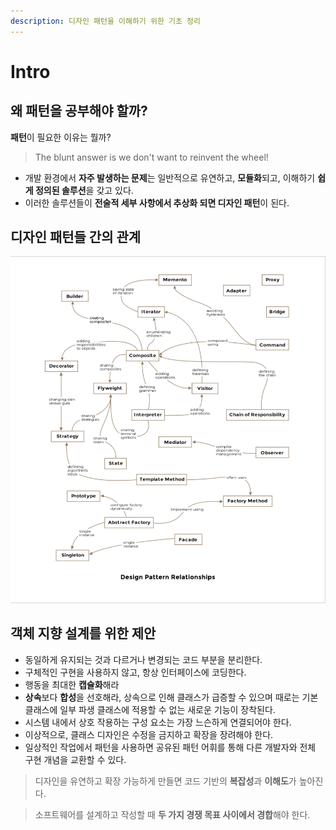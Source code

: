```yaml
---
description: 디자인 패턴을 이해하기 위한 기초 정리
---
```


# Intro

## 왜 패턴을 공부해야 할까?

**패턴**이 필요한 이유는 뭘까?

> The blunt answer is we don't want to reinvent the wheel!

* 개발 환경에서 **자주 발생하는 문제**는 일반적으로 유연하고, **모듈화**되고, 이해하기 **쉽게 정의된 솔루션**을 갖고 있다.
* 이러한 솔루션들이 **전술적 세부 사항에서 추상화 되면 디자인 패턴**이 된다.

## 디자인 패턴들 간의 관계

![design-pattern-relationships](../.gitbook/assets/pattern-relationships.png)

## 객체 지향 설계를 위한 제안

* 동일하게 유지되는 것과 다르거나 변경되는 코드 부분을 분리한다.
* 구체적인 구현을 사용하지 않고, 항상 인터페이스에 코딩한다.
* 행동을 최대한 **캡슐화**해라
* **상속**보다 **합성**을 선호해라, 상속으로 인해 클래스가 급증할 수 있으며 때로는 기본 클래스에 일부 파생 클래스에 적용할 수 없는 새로운 기능이 장착된다.
* 시스템 내에서 상호 작용하는 구성 요소는 가장 느슨하게 연결되어야 한다.
* 이상적으로, 클래스 디자인은 수정을 금지하고 확장을 장려해야 한다.
* 일상적인 작업에서 패턴을 사용하면 공유된 패턴 어휘를 통해 다른 개발자와 전체 구현 개념을 교환할 수 있다.

> 디자인을 유연하고 확장 가능하게 만들면 코드 기반의 **복잡성**과 **이해도**가 높아진다.


> 소프트웨어를 설계하고 작성할 때 **두 가지 경쟁 목표 사이에서 경합**해야 한다.
